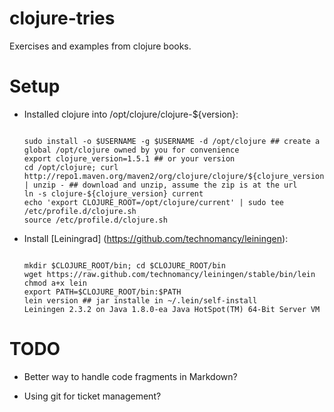 clojure-tries
=============

Exercises and examples from clojure books.

Setup
=====

* Installed clojure into /opt/clojure/clojure-${version}:

  <pre><code>
  sudo install -o $USERNAME -g $USERNAME -d /opt/clojure ## create a global /opt/clojure owned by you for convenience
  export clojure_version=1.5.1 ## or your version
  cd /opt/clojure; curl http://repo1.maven.org/maven2/org/clojure/clojure/${clojure_version}/clojure-${clojure_version}.zip | unzip - ## download and unzip, assume the zip is at the url
  ln -s clojure-${clojure_version} current
  echo 'export CLOJURE_ROOT=/opt/clojure/current' | sudo tee /etc/profile.d/clojure.sh
  source /etc/profile.d/clojure.sh
  </code></pre>  

* Install [Leiningrad] (https://github.com/technomancy/leiningen):

  <pre><code>
  mkdir $CLOJURE_ROOT/bin; cd $CLOJURE_ROOT/bin
  wget https://raw.github.com/technomancy/leiningen/stable/bin/lein
  chmod a+x lein
  export PATH=$CLOJURE_ROOT/bin:$PATH
  lein version ## jar installe in ~/.lein/self-install
  Leiningen 2.3.2 on Java 1.8.0-ea Java HotSpot(TM) 64-Bit Server VM
  </pre></code>


TODO
====

* Better way to handle code fragments in Markdown?

* Using git for ticket management?


